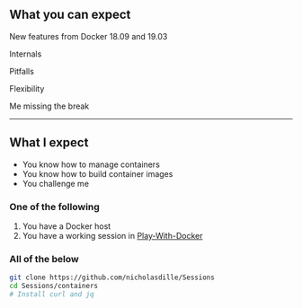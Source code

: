 ## What you can expect

New features from Docker 18.09 and 19.03

Internals

Pitfalls

Flexibility

Me missing the break

---

## What I expect

- You know how to manage containers
- You know how to build container images
- You challenge me

### One of the following

1. You have a Docker host
1. You have a working session in [Play-With-Docker](https://play-with-docker.com)

### All of the below

```bash
git clone https://github.com/nicholasdille/Sessions
cd Sessions/containers
# Install curl and jq
```